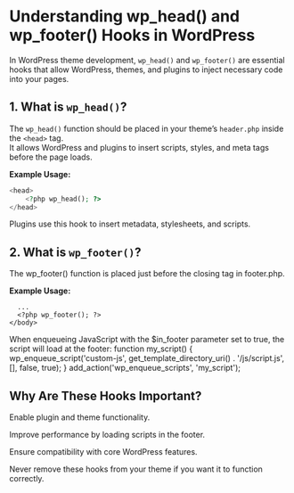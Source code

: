 # Understanding wp_head() and wp_footer() Hooks in WordPress

In WordPress theme development, `wp_head()` and `wp_footer()` are essential hooks that allow WordPress, themes, and plugins to inject necessary code into your pages.

## 1. What is `wp_head()`?
The `wp_head()` function should be placed in your theme’s `header.php` inside the `<head>` tag.  
It allows WordPress and plugins to insert scripts, styles, and meta tags before the page loads.

**Example Usage:**
```php
<head>
    <?php wp_head(); ?>
</head>
```
Plugins use this hook to insert metadata, stylesheets, and scripts.

## 2. What is `wp_footer()`?
The wp_footer() function is placed just before the closing </body> tag in footer.php.

**Example Usage:**
```<body>
  ...
  <?php wp_footer(); ?>
</body>
```
When enqueueing JavaScript with the $in_footer parameter set to true, the script will load at the footer:
function my_script() {
  wp_enqueue_script('custom-js', get_template_directory_uri() . '/js/script.js', [], false, true);
}
add_action('wp_enqueue_scripts', 'my_script');
## Why Are These Hooks Important?
Enable plugin and theme functionality.

Improve performance by loading scripts in the footer.

Ensure compatibility with core WordPress features.

Never remove these hooks from your theme if you want it to function correctly.
